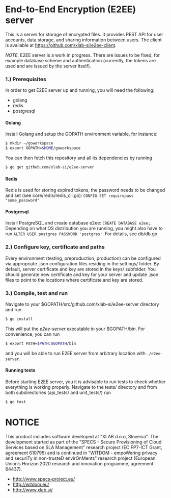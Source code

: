 # End-to-End Encryption (E2EE) server

This is a server for storage of encrypted files. It provides REST API for user accounts, data storage, and sharing information between users. The client is available at https://github.com/xlab-si/e2ee-client.

*NOTE*: E2EE server is a work in progress. There are issues to be fixed, for example database scheme and authentication (currently, the tokens are used and are issued by the server itself). 

### 1.) Prerequisites
In order to get E2EE server up and running, you will need the following:
* golang
* redis
* postgresql

#### Golang
Install Golang and setup the GOPATH environment variable, for instance:
```sh
$ mkdir ~/goworkspace
$ export GOPATH=$HOME/goworkspace
```

You can then fetch this repository and all its dependencies by running
```sh
$ go get github.com/xlab-si/e2ee-server
```
#### Redis
Redis is used for storing expired tokens, the password needs to be changed and set (see core/redis/redis_cli.go):
`CONFIG SET requirepass "some_password"`

#### Postgresql
Install PostgreSQL and create database e2ee:
`CREATE DATABASE e2ee;`. Depending on what OS distribution you are running, you might also have to run `ALTER USER postgres PASSWORD 'postgres'`. For details, see db/db.go

### 2.) Configure key, certificate and paths
Every environment (testing, preproduction, production) can be configured via appropriate .json configuration files residing in the settings/ folder. By default, server certificate and key are stored in the keys/ subfolder. You should generate new certificate and key for your server and update .json files to point to the locations where certificate and key are stored.

### 3.) Compile, test and run
Navigate to your $GOPATH/src/github.com/xlab-si/e2ee-server directory and run
```sh
$ go install
```
This will put the _e2ee-server_ executable in your $GOPATH/bin. For convenience, you can run
```sh
$ export PATH=$PATH:$GOPATH/bin 
```
and you will be able to run E2EE server from arbitrary location with `./e2ee-server`.

#### Running tests
Before starting E2EE server, you it is advisable to run tests to check whether everything is working properly. Navigate to the tests/ directory and from both subdirectories (api_tests/ and unit_tests/) run
```sh
$ go test
```

[e2ee-client]: <https://github.com/xlab-si/e2ee-client>

# NOTICE #

This product includes software developed at "XLAB d.o.o, Slovenia". The development started as part of the "SPECS - Secure Provisioning of Cloud Services based on SLA Management" research project (EC FP7-ICT Grant, agreement 610795) and is continued in "WITDOM - empoWering prIvacy and securiTy in non-trusteD envirOnMents" research project (European Union’s Horizon 2020 research and innovation programme, agreement 64437).

* http://www.specs-project.eu/
* http://witdom.eu/
* http://www.xlab.si/



